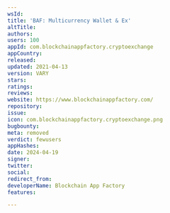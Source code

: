 ```yaml
---
wsId: 
title: 'BAF: Multicurrency Wallet & Ex'
altTitle: 
authors: 
users: 100
appId: com.blockchainappfactory.cryptoexchange
appCountry: 
released: 
updated: 2021-04-13
version: VARY
stars: 
ratings: 
reviews: 
website: https://www.blockchainappfactory.com/
repository: 
issue: 
icon: com.blockchainappfactory.cryptoexchange.png
bugbounty: 
meta: removed
verdict: fewusers
appHashes: 
date: 2024-04-19
signer: 
twitter: 
social: 
redirect_from: 
developerName: Blockchain App Factory
features: 

---
```



